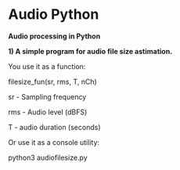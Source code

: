 # Audio Python
**Audio processing in Python**

**1) A simple program for audio file size astimation.**

You use it as a function:

filesize_fun(sr, rms, T, nCh)

sr - Sampling frequency

rms - Audio level (dBFS)

T - audio duration (seconds)

Or use it as a console utility: 

python3 audiofilesize.py

